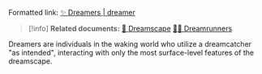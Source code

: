 Formatted link: [✨ Dreamers | dreamer](../../-dreamers--dreamer.md)
> [!info] **Related documents:**
> [🌌 Dreamscape](../../-dreamscape.md)
> [👩‍💻 Dreamrunners](../../-dreamrunners.md)

Dreamers are individuals in the waking world who utilize a dreamcatcher "as intended", interacting with only the most surface-level features of the dreamscape.